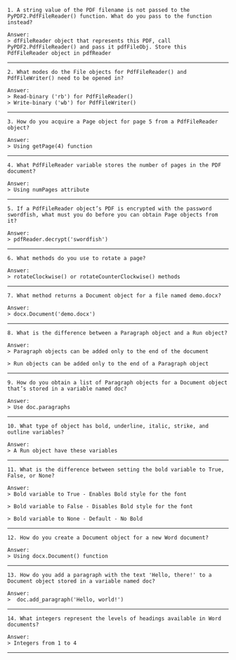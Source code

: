```
1. A string value of the PDF filename is not passed to the PyPDF2.PdfFileReader() function. What do you pass to the function instead?
```
```
Answer:
> dfFileReader object that represents this PDF, call PyPDF2.PdfFileReader() and pass it pdfFileObj. Store this PdfFileReader object in pdfReader
```
-----------------------------------------------------
```
2. What modes do the File objects for PdfFileReader() and PdfFileWriter() need to be opened in?
```
```
Answer:
> Read-binary ('rb') for PdfFileReader()
> Write-binary ('wb') for PdfFileWriter()
```
-----------------------------------------------------
```
3. How do you acquire a Page object for page 5 from a PdfFileReader object?
```
```
Answer:
> Using getPage(4) function
```
-----------------------------------------------------
```
4. What PdfFileReader variable stores the number of pages in the PDF document?
```
```
Answer:
> Using numPages attribute
```
-----------------------------------------------------
```
5. If a PdfFileReader object’s PDF is encrypted with the password swordfish, what must you do before you can obtain Page objects from it?
```
```
Answer:
> pdfReader.decrypt('swordfish')
```
-----------------------------------------------------
```
6. What methods do you use to rotate a page?
```
```
Answer:
> rotateClockwise() or rotateCounterClockwise() methods
```
-----------------------------------------------------
```
7. What method returns a Document object for a file named demo.docx?
```
```
Answer:
> docx.Document('demo.docx')
```
-----------------------------------------------------
```
8. What is the difference between a Paragraph object and a Run object?
```
```
Answer:
> Paragraph objects can be added only to the end of the document

> Run objects can be added only to the end of a Paragraph object
```
-----------------------------------------------------
```
9. How do you obtain a list of Paragraph objects for a Document object that’s stored in a variable named doc?
```
```
Answer:
> Use doc.paragraphs
```
-----------------------------------------------------
```
10. What type of object has bold, underline, italic, strike, and outline variables?
```
```
Answer:
> A Run object have these variables
```
-----------------------------------------------------
```
11. What is the difference between setting the bold variable to True, False, or None?
```
```
Answer:
> Bold variable to True - Enables Bold style for the font

> Bold variable to False - Disables Bold style for the font

> Bold variable to None - Default - No Bold
```
-----------------------------------------------------
```
12. How do you create a Document object for a new Word document?
```
```
Answer:
> Using docx.Document() function
```
-----------------------------------------------------
```
13. How do you add a paragraph with the text 'Hello, there!' to a Document object stored in a variable named doc?
```
```
Answer:
>  doc.add_paragraph('Hello, world!')
```
-----------------------------------------------------
```
14. What integers represent the levels of headings available in Word documents?
```
```
Answer:
> Integers from 1 to 4
```
-----------------------------------------------------
